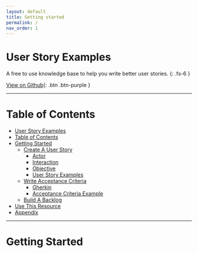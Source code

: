 ```yaml
---
layout: default
title: Getting started
permalink: /
nav_order: 1
---
```


# User Story Examples

A free to use knowledge base to help you write better user stories.
{: .fs-6 }

[View on Github](https://github.com/seanrioux/user-story-examples){: .btn .btn-purple }

---

# Table of Contents

- [User Story Examples](#user-story-examples)
- [Table of Contents](#table-of-contents)
- [Getting Started](#getting-started)
  - [Create A User Story](#create-a-user-story)
    - [Actor](#actor)
    - [Interaction](#interaction)
    - [Objective](#objective)
    - [User Story Examples](#user-story-examples-1)
  - [Write Acceptance Criteria](#write-acceptance-criteria)
    - [Gherkin](#gherkin)
    - [Acceptance Criteria Example](#acceptance-criteria-example)
  - [Build A Backlog](#build-a-backlog)
- [Use This Resource](#use-this-resource)
- [Appendix](#appendix)

---

# Getting Started
